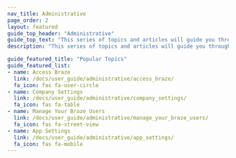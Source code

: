 ```yaml
---
nav_title: Administrative
page_order: 2
layout: featured
guide_top_header: "Administrative"
guide_top_text: "This series of topics and articles will guide you through the process of managing Braze Accounts, whether that be for your own account, your company or team accounts, those of other users, or general app settings. <br> <br> Select any of the topics below to find the articles you need."
description: "This series of topics and articles will guide you through the process of managing Braze Accounts, whether that be for your own account, your company or team accounts, those of other users, or general app settings."

guide_featured_title: "Popular Topics"
guide_featured_list:
- name: Access Braze
  link: /docs/user_guide/administrative/access_braze/
  fa_icon: fas fa-user-circle
- name: Company Settings
  link: /docs/user_guide/administrative/company_settings/
  fa_icon: fas fa-table
- name: Manage Your Braze Users
  link: /docs/user_guide/administrative/manage_your_braze_users/
  fa_icon: fas fa-street-view
- name: App Settings
  link: /docs/user_guide/administrative/app_settings/
  fa_icon: fas fa-mobile
---
```


<br> 
